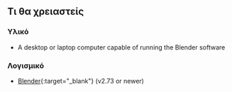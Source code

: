 ## Τι θα χρειαστείς

### Υλικό

+ A desktop or laptop computer capable of running the Blender software

### Λογισμικό

+ [Blender](https://www.blender.org/download/){:target="_blank"} (v2.73 or newer)